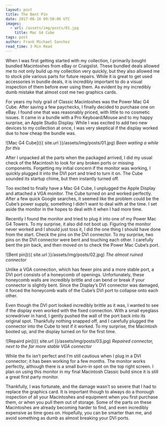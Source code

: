 ```yaml
---
layout: post
title: The Bent Pin
date: 2017-06-16 09:50:06 UTC
images:
  - url: /assets/img/posts/01.jpg
    title: Mac G4 Cube
tags: post
author: Frank Michael Sanchez
read_time: 3 Min Read
---
```

When I was first getting started with my collection, I primarily bought bundled Macintoshes from eBay or Craigslist. These bundled deals allowed me to not only build up my collection very quickly, but they also allowed me to stock pile various parts for future repairs. While it is great to get used accessories in bundle deals, it is incredibly important to do a visual inspection of them before ever using them. As evident by my incredibly dumb mistake that almost cost me two graphics cards.

For years my holy grail of Classic Macintoshes was the Power Mac G4 Cube. After saving a few paychecks, I finally decided to purchase one on eBay. I found one that was reasonably priced, with little to no cosmetic issues. It came in a bundle with a Pro Keyboard/Mouse and to my happy surprise, an Apple Studio Display. While I was excited to add two new devices to my collection at once, I was very skeptical if the display worked due to how cheap the bundle was.

![Mac G4 Cube]({{ site.url }}/assets/img/posts/01.jpg)
*Been waiting a while for this*

After I unpacked all the parts when the packaged arrived, I did my usual check of the Macintosh to look for any broken ports or missing components. Forgetting my initial concern if the monitor was working, I quickly plugged it into the DVI port and tried to turn it on. The Cube sounded its startup chime, but then instantly turned off.

Too excited to finally have a Mac G4 Cube, I unplugged the Apple Display and attached a VGA monitor. The Cube turned on and worked perfectly. After a few quick Google searches, it seemed like the problem could be the Cube’s power supply, something I didn’t want to deal with at the time. I set aside the monitor in the hopes to deal with it when I had more time.

Recently I found the monitor and tried to plug it into one of my Power Mac G4 Towers. To my surprise, it also did not boot up. Figuring the monitor never worked and I should just toss it, I did the one thing I should have done from the start. Check the pins on the DVI connector. To my surprise, two pins on the DVI connector were bent and touching each other. I carefully bent the pin back, and then moved on to check the Power Mac Cube’s port.

![Bent pin]({{ site.url }}/assets/img/posts/02.jpg)
*The almost ruined connector*

Unlike a VGA connection, which has fewer pins and a more stable port, a DVI port consists of a honeycomb of openings. Unfortunately, these honeycomb walls are incredibly brittle and can bend or break if your connector is slightly bent. Since the Display’s DVI connector was damaged, it forced the honeycomb walls of the Cube’s DVI port to collapse onto each other. 

Even though the DVI port looked incredibly brittle as it was, I wanted to see if the display even worked with the fixed connection. With a small eyeglass screwdriver in hand, I gently pushed the wall of the port back into its original spot. Thankfully nothing snapped off, and I carefully plugged the connector into the Cube to test if it worked. To my surprise, the Macintosh booted up, and the display turned on for the first time.

![Repaird pin]({{ site.url }}/assets/img/posts/03.jpg)
*Repaired connector, next to the far more stable VGA connector*

While the fix isn’t perfect and I’m still cautious when I plug in a DVI connector; it has been working for a few months. The monitor works perfectly, although there is a small burn-in spot on the top right screen. I plan on using this monitor in my final Macintosh Classic build since it is still a great first party monitor.

Thankfully, I was fortunate, and the damage wasn’t so severe that I had to replace the graphics card. It is important though to always do a thorough inspection of all your Macintoshes and equipment when you first purchase them, or when you pull them out of storage. Some of the parts on these Macintoshes are already becoming harder to find, and even incredibly expensive as time goes on. Hopefully, you can be smarter than me, and avoid something as dumb as almost breaking your DVI ports.